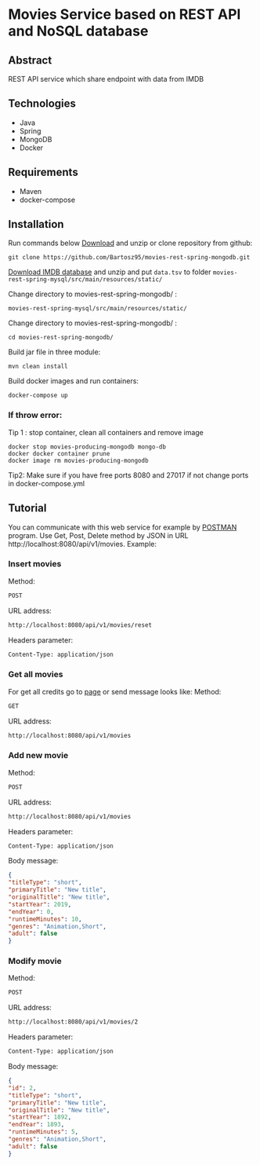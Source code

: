 # Movies Service based on REST API and NoSQL database

## Abstract
REST API service which share endpoint with data  from IMDB

## Technologies
- Java
- Spring
- MongoDB
- Docker

## Requirements
* Maven
* docker-compose

## Installation
Run commands below
 [Download](https://github.com/Bartosz95/movies-rest-spring-mongodb/archive/master.zip) and unzip or clone repository from github:
```shell script
git clone https://github.com/Bartosz95/movies-rest-spring-mongodb.git
```
[Download IMDB database](https://datasets.imdbws.com/title.basics.tsv.gz) and unzip and put `data.tsv` to folder `movies-rest-spring-mysql/src/main/resources/static/`

Change directory to movies-rest-spring-mongodb/ :
```shell script
movies-rest-spring-mysql/src/main/resources/static/
```
Change directory to movies-rest-spring-mongodb/ :
```shell script
cd movies-rest-spring-mongodb/
```
Build jar file in three module:
```shell script
mvn clean install
```
Build docker images and run containers: 
```shell script
docker-compose up
```
### If throw error:
Tip 1 : stop container, clean all containers and remove image 
```shell script
docker stop movies-producing-mongodb mongo-db
docker docker container prune
docker image rm movies-producing-mongodb
```
Tip2:
Make sure if you have free ports 8080 and 27017 if not change ports in docker-compose.yml

## Tutorial
You can communicate with this web service for example by [POSTMAN](https://www.getpostman.com/) program. Use Get, Post, Delete method by JSON in URL http://localhost:8080/api/v1/movies. Example: 

### Insert movies
Method:
```html
POST
```
URL address:
```html
http://localhost:8080/api/v1/movies/reset
```
Headers parameter:
```html
Content-Type: application/json
```
### Get all movies
For get all credits go to [page](http://http://localhost:8080/api/v1/movies) or send message looks like:
Method:
```html
GET
```
URL address:
```html
http://localhost:8080/api/v1/movies
```
### Add new movie
Method:
```html
POST
```
URL address:
```html
http://localhost:8080/api/v1/movies
```
Headers parameter:
```html
Content-Type: application/json
```
Body message:
```json
{
"titleType": "short",
"primaryTitle": "New title",
"originalTitle": "New title",
"startYear": 2019,
"endYear": 0,
"runtimeMinutes": 10,
"genres": "Animation,Short",
"adult": false
}
```
### Modify movie
Method:
```html
POST
```
URL address:
```html
http://localhost:8080/api/v1/movies/2
```
Headers parameter:
```html
Content-Type: application/json
```
Body message:
```json
{
"id": 2,
"titleType": "short",
"primaryTitle": "New title",
"originalTitle": "New title",
"startYear": 1892,
"endYear": 1893,
"runtimeMinutes": 5,
"genres": "Animation,Short",
"adult": false
}
```